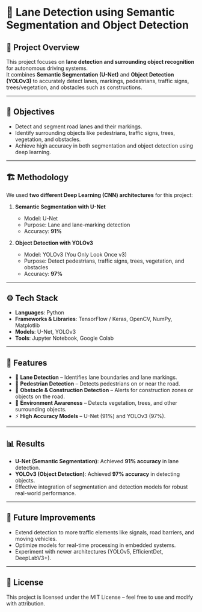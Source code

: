 # 🚦 Lane Detection using Semantic Segmentation and Object Detection

## 📌 Project Overview
This project focuses on **lane detection and surrounding object recognition** for autonomous driving systems.  
It combines **Semantic Segmentation (U-Net)** and **Object Detection (YOLOv3)** to accurately detect lanes, markings, pedestrians, traffic signs, trees/vegetation, and obstacles such as constructions.  

---

## 🎯 Objectives
- Detect and segment road lanes and their markings.
- Identify surrounding objects like pedestrians, traffic signs, trees, vegetation, and obstacles.
- Achieve high accuracy in both segmentation and object detection using deep learning.

---

## 🏗️ Methodology
We used **two different Deep Learning (CNN) architectures** for this project:  

1. **Semantic Segmentation with U-Net**  
   - Model: U-Net  
   - Purpose: Lane and lane-marking detection  
   - Accuracy: **91%**

2. **Object Detection with YOLOv3**  
   - Model: YOLOv3 (You Only Look Once v3)  
   - Purpose: Detect pedestrians, traffic signs, trees, vegetation, and obstacles  
   - Accuracy: **97%**

---

## ⚙️ Tech Stack
- **Languages**: Python  
- **Frameworks & Libraries**: TensorFlow / Keras, OpenCV, NumPy, Matplotlib  
- **Models**: U-Net, YOLOv3  
- **Tools**: Jupyter Notebook, Google Colab  

---

## 📂 Features
- 🚗 **Lane Detection** – Identifies lane boundaries and lane markings.  
- 🧍 **Pedestrian Detection** – Detects pedestrians on or near the road.  
- 🚧 **Obstacle & Construction Detection** – Alerts for construction zones or objects on the road.  
- 🌳 **Environment Awareness** – Detects vegetation, trees, and other surrounding objects.  
- ⚡ **High Accuracy Models** – U-Net (91%) and YOLOv3 (97%).  

---

## 📊 Results
- **U-Net (Semantic Segmentation)**: Achieved **91% accuracy** in lane detection.  
- **YOLOv3 (Object Detection)**: Achieved **97% accuracy** in detecting objects.  
- Effective integration of segmentation and detection models for robust real-world performance.  

---

## 🚀 Future Improvements
- Extend detection to more traffic elements like signals, road barriers, and moving vehicles.  
- Optimize models for real-time processing in embedded systems.  
- Experiment with newer architectures (YOLOv5, EfficientDet, DeepLabV3+).  

---

## 📜 License
This project is licensed under the MIT License – feel free to use and modify with attribution.
